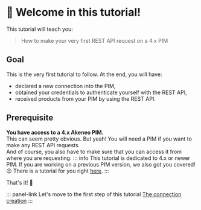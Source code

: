 # 👋 Welcome in this tutorial!

This tutorial will teach you:
> How to make your very first REST API request on a 4.x PIM

## Goal
This is the very first tutorial to follow. At the end, you will have:
- declared a new connection into the PIM,
- obtained your credentials to authenticate yourself with the REST API,
- received products from your PIM by using the REST API.

## Prerequisite

<i class="fa fa-check-square"></i> **You have access to a 4.x Akeneo PIM.**  
This can seem pretty obvious. But yeah! You will need a PIM if you want to make any REST API requests.  
And of course, you also have to make sure that you can access it from where you are requesting.
::: info
This tutorial is dedicated to 4.x or newer PIM. If you are working on a previous PIM version, we also got you covered! :wink: There is a tutorial for you right [here](/getting-started/your-first-tutorial-old/welcome.html).
::: 

That's it! :tada:

::: panel-link Let's move to the first step of this tutorial [The connection creation](/getting-started/your-first-tutorial-4x/step-1.html)
:::

